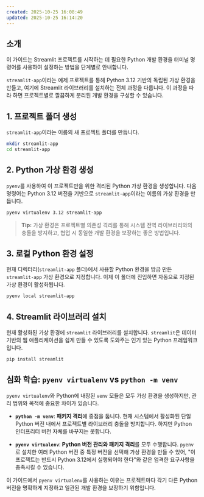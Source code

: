 ```yaml
---
created: 2025-10-25 16:08:49
updated: 2025-10-25 16:14:20
---
```

## 소개

이 가이드는 Streamlit 프로젝트를 시작하는 데 필요한 Python 개발 환경을 터미널 명령어를 사용하여 설정하는 방법을 단계별로 안내합니다.

`streamlit-app`이라는 예제 프로젝트를 통해 Python 3.12 기반의 독립된 가상 환경을 만들고, 여기에 Streamlit 라이브러리를 설치하는 전체 과정을 다룹니다. 이 과정을 따라 하면 프로젝트별로 깔끔하게 분리된 개발 환경을 구성할 수 있습니다.

## 1. 프로젝트 폴더 생성

`streamlit-app`이라는 이름의 새 프로젝트 폴더를 만듭니다.

```bash
mkdir streamlit-app
cd streamlit-app
```

## 2. Python 가상 환경 생성

`pyenv`를 사용하여 이 프로젝트만을 위한 격리된 Python 가상 환경을 생성합니다. 다음 명령어는 Python 3.12 버전을 기반으로 `streamlit-app`이라는 이름의 가상 환경을 만듭니다.

```bash
pyenv virtualenv 3.12 streamlit-app
```

> **Tip:** 가상 환경은 프로젝트별 의존성 격리를 통해 시스템 전역 라이브러리와의 충돌을 방지하고, 협업 시 동일한 개발 환경을 보장하는 좋은 방법입니다.

## 3. 로컬 Python 환경 설정

현재 디렉터리(`streamlit-app` 폴더)에서 사용할 Python 환경을 방금 만든 `streamlit-app` 가상 환경으로 지정합니다.  이제 이 폴더에 진입하면 자동으로 지정된 가상 환경이 활성화됩니다.

```bash
pyenv local streamlit-app
```

## 4. Streamlit 라이브러리 설치

현재 활성화된 가상 환경에 `streamlit` 라이브러리를 설치합니다. `streamlit`은 데이터 기반의 웹 애플리케이션을 쉽게 만들 수 있도록 도와주는 인기 있는 Python 프레임워크입니다.

```bash
pip install streamlit
```


## 심화 학습: `pyenv virtualenv` vs `python -m venv`

`pyenv virtualenv`와 Python에 내장된 `venv` 모듈은 모두 가상 환경을 생성하지만, 관리 범위와 목적에 중요한 차이가 있습니다.

-   **`python -m venv`**: **패키지 격리**에 중점을 둡니다. 현재 시스템에서 활성화된 단일 Python 버전 내에서 프로젝트별 라이브러리 충돌을 방지합니다. 하지만 Python 인터프리터 버전 자체를 바꾸지는 못합니다.

-   **`pyenv virtualenv`**: **Python 버전 관리와 패키지 격리**를 모두 수행합니다. `pyenv`로 설치한 여러 Python 버전 중 특정 버전을 선택해 가상 환경을 만들 수 있어, "이 프로젝트는 반드시 Python 3.12에서 실행되어야 한다"와 같은 엄격한 요구사항을 충족시킬 수 있습니다.

이 가이드에서 `pyenv virtualenv`를 사용하는 이유는 프로젝트마다 각기 다른 Python 버전을 명확하게 지정하고 일관된 개발 환경을 보장하기 위함입니다.
